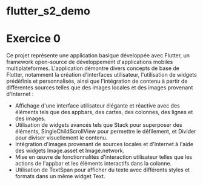 # flutter_s2_demo

# Exercice 0
Ce projet représente une application basique développée avec Flutter, un framework open-source de développement d'applications mobiles multiplateformes. L'application démontre divers concepts de base de Flutter, notamment la création d'interfaces utilisateur, l'utilisation de widgets prédéfinis et personnalisés, ainsi que l'intégration de contenu à partir de différentes sources telles que des images locales et des images provenant d'Internet : 

- Affichage d'une interface utilisateur élégante et réactive avec des éléments tels que des appbars, des cartes, des colonnes, des lignes et des images.
- Utilisation de widgets avancés tels que Stack pour superposer des éléments, SingleChildScrollView pour permettre le défilement, et Divider pour diviser visuellement le contenu.
- Intégration d'images provenant de sources locales et d'Internet à l'aide des widgets Image.asset et Image.network.
- Mise en œuvre de fonctionnalités d'interaction utilisateur telles que les actions de l'appbar et les éléments interactifs dans la colonne.
- Utilisation de TextSpan pour afficher du texte avec différents styles et formats dans un même widget Text.

